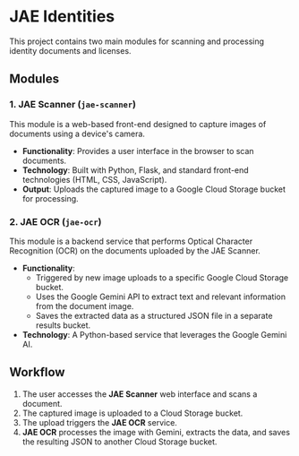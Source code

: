 # JAE Identities

This project contains two main modules for scanning and processing identity documents and licenses.

## Modules

### 1. JAE Scanner (`jae-scanner`)

This module is a web-based front-end designed to capture images of documents using a device's camera.

-   **Functionality**: Provides a user interface in the browser to scan documents.
-   **Technology**: Built with Python, Flask, and standard front-end technologies (HTML, CSS, JavaScript).
-   **Output**: Uploads the captured image to a Google Cloud Storage bucket for processing.

### 2. JAE OCR (`jae-ocr`)

This module is a backend service that performs Optical Character Recognition (OCR) on the documents uploaded by the JAE Scanner.

-   **Functionality**:
    -   Triggered by new image uploads to a specific Google Cloud Storage bucket.
    -   Uses the Google Gemini API to extract text and relevant information from the document image.
    -   Saves the extracted data as a structured JSON file in a separate results bucket.
-   **Technology**: A Python-based service that leverages the Google Gemini AI.

## Workflow

1.  The user accesses the **JAE Scanner** web interface and scans a document.
2.  The captured image is uploaded to a Cloud Storage bucket.
3.  The upload triggers the **JAE OCR** service.
4.  **JAE OCR** processes the image with Gemini, extracts the data, and saves the resulting JSON to another Cloud Storage bucket.
